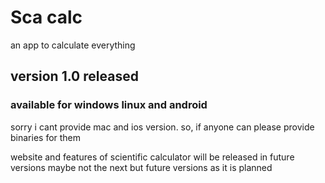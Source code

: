 # Sca calc
an app to calculate everything


## version 1.0 released


### available for windows linux and android
sorry i cant provide mac and ios version.
so, if anyone can please provide binaries for them

website and features of scientific calculator will be released in future versions
maybe not the next but future versions as it is planned

[1]: https://www.qt.io
